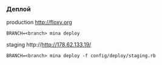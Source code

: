 ### Деплой

production
http://floxy.org
```
BRANCH=<branch> mina deploy
```

staging
http://http://178.62.133.19/
```
BRANCH=<branch> mina deploy -f config/deploy/staging.rb
```
